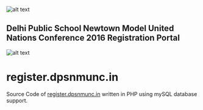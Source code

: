 ![alt text](http://register.dpsnmunc.in/logo.png "Official Logo")

## Delhi Public School Newtown Model United Nations Conference 2016 Registration Portal

![alt text](http://register.dpsnmunc.in/cred.png "Dock Image")
# register.dpsnmunc.in
Source Code of [register.dpsnmunc.in](http://register.dpsnmunc.in) written in PHP using mySQL database support.
